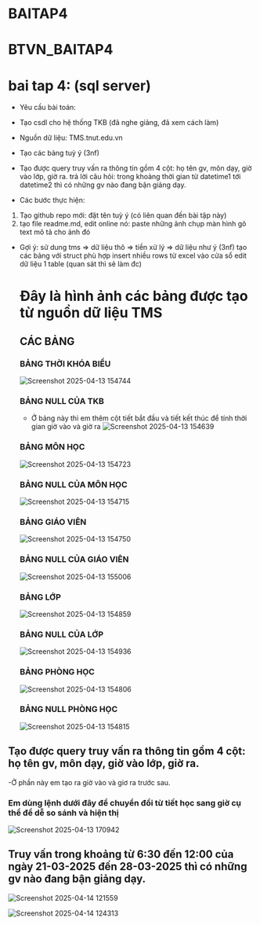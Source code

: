 # BAITAP4
# BTVN_BAITAP4
# bai tap 4: (sql server)
- Yêu cầu bài toán:
 - Tạo csdl cho hệ thống TKB (đã nghe giảng, đã xem cách làm)
 - Nguồn dữ liệu: TMS.tnut.edu.vn
 - Tạo các bảng tuỳ ý (3nf)
 - Tạo được query truy vấn ra thông tin gồm 4 cột: họ tên gv, môn dạy, giờ vào lớp, giờ ra.
   trả lời câu hỏi: trong khoảng thời gian từ datetime1 tới datetime2 thì có những gv nào đang bận giảng dạy.

- Các bước thực hiện:
1. Tạo github repo mới: đặt tên tuỳ ý (có liên quan đến bài tập này)
2. tạo file readme.md, edit online nó:
   paste những ảnh chụp màn hình
   gõ text mô tả cho ảnh đó
- Gợi ý:
  sử dung tms => dữ liệu thô => tiền xử lý => dữ liệu như ý (3nf)
  tạo các bảng với struct phù hợp
  insert nhiều rows từ excel vào cửa sổ edit dữ liệu 1 table (quan sát thì sẽ làm đc)

  # Đây là hình ảnh các bảng được tạo từ nguồn dữ liệu TMS
  ## CÁC BẢNG 
  ### BẢNG THỜI KHÓA BIỂU
  ![Screenshot 2025-04-13 154744](https://github.com/user-attachments/assets/dbbfdd5a-6afa-4144-8891-f8a59f479fec)
  ### BẢNG NULL CỦA TKB
    - Ở bảng này thì em thêm cột tiết bắt đầu và tiết kết thúc để tính thời gian giờ vào và giờ ra
  ![Screenshot 2025-04-13 154639](https://github.com/user-attachments/assets/72e53de0-0a0d-40b0-8bd3-0fac34f7b899)
  ### BẢNG MÔN HỌC
  ![Screenshot 2025-04-13 154723](https://github.com/user-attachments/assets/d62bcaba-182c-43ec-8766-850b68fa10b8)
  ### BẢNG NULL CỦA MÔN HỌC
  ![Screenshot 2025-04-13 154715](https://github.com/user-attachments/assets/37f9b858-0620-4ebb-a721-534d732af070)
  ### BẢNG GIÁO VIÊN
  ![Screenshot 2025-04-13 154750](https://github.com/user-attachments/assets/c9e9f0bf-cdbb-4915-828b-5669782fc85b)
  ### BẢNG NULL CỦA GIÁO VIÊN
  ![Screenshot 2025-04-13 155006](https://github.com/user-attachments/assets/ca23c3bd-ee31-4afd-b8f4-cd6b26ef58cd)
  ### BẢNG LỚP
  ![Screenshot 2025-04-13 154859](https://github.com/user-attachments/assets/d14d1d0a-24dc-4be2-9980-204ee15cb01b)
  ### BẢNG NULL CỦA LỚP
  ![Screenshot 2025-04-13 154936](https://github.com/user-attachments/assets/c3838787-4a41-4f12-b2dc-0fd48062c6ed)
  ### BẢNG PHÒNG HỌC
  ![Screenshot 2025-04-13 154806](https://github.com/user-attachments/assets/a2fc200f-2566-41e2-952b-2372b2695068)
  ### BẢNG NULL PHÒNG HỌC
  ![Screenshot 2025-04-13 154815](https://github.com/user-attachments/assets/84d8ce12-915a-425b-9be8-a9198d8e57cc)

## Tạo được query truy vấn ra thông tin gồm 4 cột: họ tên gv, môn dạy, giờ vào lớp, giờ ra.
 -Ở phần này em tạo ra giờ vào và giơ ra trước sau.
### Em dùng lệnh dưới đây để chuyển đồi từ tiết học sang giờ cụ thể để dễ so sánh và hiện thị 
 ![Screenshot 2025-04-13 170942](https://github.com/user-attachments/assets/c88247ab-598c-48ed-99ee-810129e8142a)
##  Truy vấn trong khoảng từ 6:30 đến 12:00 của ngày 21-03-2025 đến 28-03-2025 thì có những gv nào đang bận giảng dạy.
  ![Screenshot 2025-04-14 121559](https://github.com/user-attachments/assets/67d4ff92-56c5-4796-b69d-f7131943d444)

   ![Screenshot 2025-04-14 124313](https://github.com/user-attachments/assets/f144e66f-1963-4685-b7e6-ec57dd1129a2)


